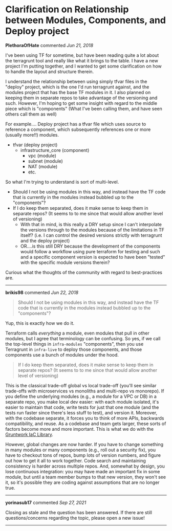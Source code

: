 # Clarification on Relationship between Modules, Components, and Deploy project

**PlethoraOfHate** commented *Jun 21, 2018*

I've been using TF for sometime, but have been reading quite a lot about the terragrunt tool and really like what it brings to the table. I have a new project I'm putting together, and I wanted to get some clarification on how to handle the layout and structure therein.

I understand the relationship between using simply tfvar files in the "deploy" project, which is the one I'd run terragrunt against, and the modules project that has the base TF modules in it. I also planned on keeping them in separate repos to take advantage of the versioning and such. However, I'm hoping to get some insight with regard to the middle piece which is "components" (What I've been calling them, and have seen others call them as well)

For example....
Deploy project has a tfvar file which uses source to reference a component, which subsequently references one or more (usually more!!) modules.

* tfvar (deploy project)
  * infrastructure_core (component)
    * vpc (module)
    * subnet (module)
    * NAT (module)
    * etc.

So what I'm trying to understand is sort of multi-level.

* Should I not be using modules in this way, and instead have the TF code that is currently in the modules instead bubbled up to the "components"?
* If I do keep them separated, does it make sense to keep them in separate repos? (It seems to to me since that would allow another level of versioning)
  * With that in mind, is this really a DRY setup since I can't interpolate the versions through to the modules because of the limitations in TF itself? (i.e. I can control the desired versions strictly with terragrunt and the deploy project)
  * OR....is this still DRY because the development of the components would follow a workflow using pure terraform for testing and such and a specific component version is expected to have been "tested" with the specific module versions therein?

Curious what the thoughts of the community with regard to best-practices are.
<br />
***


**brikis98** commented *Jun 22, 2018*

> Should I not be using modules in this way, and instead have the TF code that is currently in the modules instead bubbled up to the "components"?

Yup, this is exactly how we do it.

Terraform calls _everything_ a module, even modules that pull in other modules, but I agree that terminology can be confusing. So yes, if we call the top-level things in `infra-modules` "components", then you use Terragrunt in `infra-live` to deploy those components, and those components use a bunch of modules under the hood.

> If I do keep them separated, does it make sense to keep them in separate repos? (It seems to to me since that would allow another level of versioning)

This is the classical trade-off global vs local trade-off (you'll see similar trade-offs with microservices vs monoliths and multi-repo vs monorepo). If you define the underlying modules (e.g., a module for a VPC or DB) in a separate repo, you make local dev easier: with each module isolated, it's easier to maintain that code, write tests for just that one module (and the tests run faster since there's less stuff to test), and version it.  Moreover, with the codebase separate, it forces you to think of more APIs, backwards compatibility, and reuse. As a codebase and team gets larger, these sorts of factors become more and more important. This is what we do with the [Gruntwork IaC Library](https://gruntwork.io/infrastructure-as-code-library/). 

However, global changes are now harder. If you have to change something in many modules or many components (e.g., roll out a security fix), you have to checkout tons of repos, bump lots of version numbers, and figure out how to get it all to work together. Code search and maintaining consistency is harder across multiple repos. And, somewhat by design, you lose continuous integration: you may have made an important fix in some module, but until a team member bumps to that new version, they won't see it, so it's possible they are coding against assumptions that are no longer true.

***

**yorinasub17** commented *Sep 27, 2021*

Closing as stale and the question has been answered. If there are still questions/concerns regarding the topic, please open a new issue!
***

